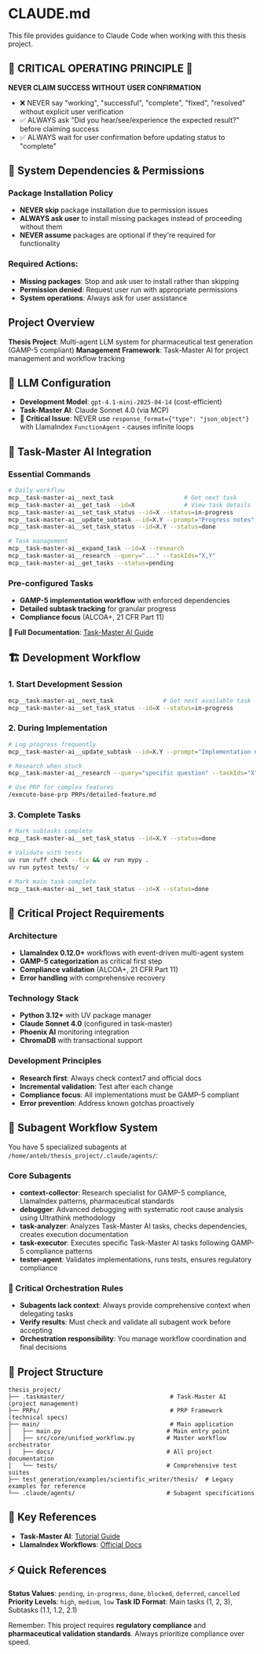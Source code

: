 # CLAUDE.md

This file provides guidance to Claude Code when working with this thesis project.

## 🚨 CRITICAL OPERATING PRINCIPLE 🚨

**NEVER CLAIM SUCCESS WITHOUT USER CONFIRMATION**

- ❌ NEVER say "working", "successful", "complete", "fixed", "resolved" without explicit user verification
- ✅ ALWAYS ask "Did you hear/see/experience the expected result?" before claiming success
- ✅ ALWAYS wait for user confirmation before updating status to "complete"

## 🔧 System Dependencies & Permissions

### Package Installation Policy
- **NEVER skip** package installation due to permission issues
- **ALWAYS ask user** to install missing packages instead of proceeding without them
- **NEVER assume** packages are optional if they're required for functionality

### Required Actions:
- **Missing packages**: Stop and ask user to install rather than skipping
- **Permission denied**: Request user run with appropriate permissions
- **System operations**: Always ask for user assistance

## Project Overview

**Thesis Project**: Multi-agent LLM system for pharmaceutical test generation (GAMP-5 compliant)
**Management Framework**: Task-Master AI for project management and workflow tracking

## 🤖 LLM Configuration

- **Development Model**: `gpt-4.1-mini-2025-04-14` (cost-efficient)
- **Task-Master AI**: Claude Sonnet 4.0 (via MCP)
- **🚨 Critical Issue**: NEVER use `response_format={"type": "json_object"}` with LlamaIndex `FunctionAgent` - causes infinite loops

## 🎯 Task-Master AI Integration

### Essential Commands
```bash
# Daily workflow
mcp__task-master-ai__next_task                    # Get next task
mcp__task-master-ai__get_task --id=X              # View task details
mcp__task-master-ai__set_task_status --id=X --status=in-progress
mcp__task-master-ai__update_subtask --id=X.Y --prompt="Progress notes"
mcp__task-master-ai__set_task_status --id=X.Y --status=done

# Task management
mcp__task-master-ai__expand_task --id=X --research
mcp__task-master-ai__research --query="..." --taskIds="X,Y"
mcp__task-master-ai__get_tasks --status=pending
```

### Pre-configured Tasks
- **GAMP-5 implementation workflow** with enforced dependencies
- **Detailed subtask tracking** for granular progress
- **Compliance focus** (ALCOA+, 21 CFR Part 11)

**📖 Full Documentation**: [Task-Master AI Guide](https://github.com/eyaltoledano/claude-task-master/blob/main/docs/tutorial.md)

## 🏗️ Development Workflow

### 1. Start Development Session
```bash
mcp__task-master-ai__next_task              # Get next available task
mcp__task-master-ai__set_task_status --id=X --status=in-progress
```

### 2. During Implementation
```bash
# Log progress frequently
mcp__task-master-ai__update_subtask --id=X.Y --prompt="Implementation notes"

# Research when stuck
mcp__task-master-ai__research --query="specific question" --taskIds="X"

# Use PRP for complex features
/execute-base-prp PRPs/detailed-feature.md
```

### 3. Complete Tasks
```bash
# Mark subtasks complete
mcp__task-master-ai__set_task_status --id=X.Y --status=done

# Validate with tests
uv run ruff check --fix && uv run mypy .
uv run pytest tests/ -v

# Mark main task complete
mcp__task-master-ai__set_task_status --id=X --status=done
```

## 🧪 Critical Project Requirements

### Architecture
- **LlamaIndex 0.12.0+** workflows with event-driven multi-agent system
- **GAMP-5 categorization** as critical first step
- **Compliance validation** (ALCOA+, 21 CFR Part 11)
- **Error handling** with comprehensive recovery

### Technology Stack
- **Python 3.12+** with UV package manager
- **Claude Sonnet 4.0** (configured in task-master)
- **Phoenix AI** monitoring integration
- **ChromaDB** with transactional support

### Development Principles
- **Research first**: Always check context7 and official docs
- **Incremental validation**: Test after each change
- **Compliance focus**: All implementations must be GAMP-5 compliant
- **Error prevention**: Address known gotchas proactively

## 🤖 Subagent Workflow System

You have 5 specialized subagents at `/home/anteb/thesis_project/.claude/agents/`:

### Core Subagents
- **context-collector**: Research specialist for GAMP-5 compliance, LlamaIndex patterns, pharmaceutical standards
- **debugger**: Advanced debugging with systematic root cause analysis using Ultrathink methodology
- **task-analyzer**: Analyzes Task-Master AI tasks, checks dependencies, creates execution documentation
- **task-executor**: Executes specific Task-Master AI tasks following GAMP-5 compliance patterns
- **tester-agent**: Validates implementations, runs tests, ensures regulatory compliance

### 🚨 Critical Orchestration Rules
- **Subagents lack context**: Always provide comprehensive context when delegating tasks
- **Verify results**: Must check and validate all subagent work before accepting
- **Orchestration responsibility**: You manage workflow coordination and final decisions

## 📂 Project Structure
```
thesis_project/
├── .taskmaster/                              # Task-Master AI (project management)
├── PRPs/                                     # PRP Framework (technical specs)
├── main/                                     # Main application
│   ├── main.py                              # Main entry point
│   ├── src/core/unified_workflow.py         # Master workflow orchestrator
│   ├── docs/                                # All project documentation
│   └── tests/                               # Comprehensive test suites
├── test_generation/examples/scientific_writer/thesis/  # Legacy examples for reference
└── .claude/agents/                          # Subagent specifications
```

## 🔗 Key References

- **Task-Master AI**: [Tutorial Guide](https://github.com/eyaltoledano/claude-task-master/blob/main/docs/tutorial.md)
- **LlamaIndex Workflows**: [Official Docs](https://docs.llamaindex.ai/en/stable/module_guides/workflow/)

## ⚡ Quick References

**Status Values**: `pending`, `in-progress`, `done`, `blocked`, `deferred`, `cancelled`
**Priority Levels**: `high`, `medium`, `low`
**Task ID Format**: Main tasks (1, 2, 3), Subtasks (1.1, 1.2, 2.1)

Remember: This project requires **regulatory compliance** and **pharmaceutical validation standards**. Always prioritize compliance over speed.